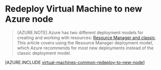 <!-- Ibiza portal: tested -->

<properties 
	pageTitle="Redeploy Virtual Machines | Azure" 
	description="Describes how to redeploy Virtual Machines to mitigate RDP connection issues." 
	services="virtual-machines-windows" 
	documentationCenter="virtual-machines" 
	authors="iainfoulds" 
	manager="timlt"
	tags="azure-resource-manager,top-support-issue" 
/>
	

<tags
	ms.service="virtual-machines-windows"
	ms.date="04/13/2016"
	wacn.date=""/>


# Redeploy Virtual Machine to new Azure node

> [AZURE.NOTE] Azure has two different deployment models for creating and working with resources:  [Resource Manager and classic](/documentation/articles/resource-manager-deployment-model/).  This article covers using the Resource Manager deployment model, which Azure recommends for most new deployments instead of the classic deployment model.

[AZURE.INCLUDE [virtual-machines-common-redeploy-to-new-node](../includes/virtual-machines-common-redeploy-to-new-node.md)]